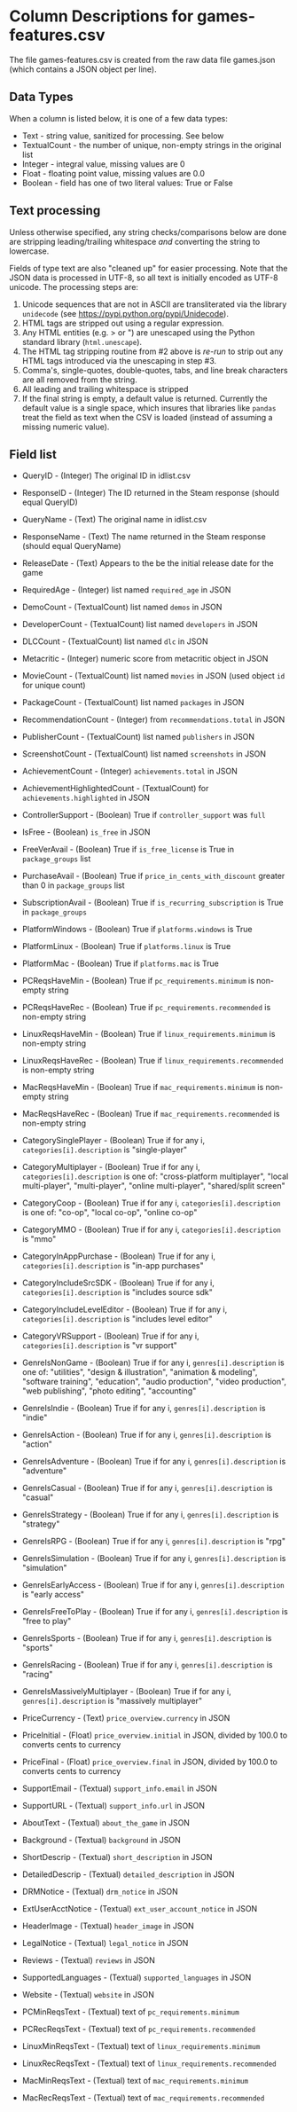 # Column Descriptions for games-features.csv

The file games-features.csv is created from the raw data file games.json
(which contains a JSON object per line).

## Data Types

When a column is listed below, it is one of a few data types:

* Text - string value, sanitized for processing. See below
* TextualCount - the number of unique, non-empty strings in the original list
* Integer - integral value, missing values are 0
* Float - floating point value, missing values are 0.0
* Boolean - field has one of two literal values: True or False

## Text processing

Unless otherwise specified, any string checks/comparisons below are done are
stripping leading/trailing whitespace *and* converting the string to lowercase.

Fields of type text are also "cleaned up" for easier processing. Note that the
JSON data is processed in UTF-8, so all text is initially encoded as UTF-8
unicode. The processing steps are:


1. Unicode sequences that are not in ASCII are transliterated via the library
   `unidecode` (see https://pypi.python.org/pypi/Unidecode).
2. HTML tags are stripped out using a regular expression.
3. Any HTML entities (e.g. &gt; or &quot;) are unescaped using the Python
   standard library (`html.unescape`).
4. The HTML tag stripping routine from #2 above is *re-run* to strip out any
   HTML tags introduced via the unescaping in step #3.
5. Comma's, single-quotes, double-quotes, tabs, and line break characters are
   all removed from the string.
6. All leading and trailing whitespace is stripped
7. If the final string is empty, a default value is returned. Currently the
   default value is a single space, which insures that libraries like `pandas`
   treat the field as text when the CSV is loaded (instead of assuming a missing
   numeric value).


## Field list

* QueryID - (Integer) The original ID in idlist.csv
* ResponseID - (Integer) The ID returned in the Steam response (should equal QueryID)
* QueryName - (Text) The original name in idlist.csv
* ResponseName - (Text) The name returned in the Steam response (should equal QueryName)
* ReleaseDate - (Text) Appears to the be the initial release date for the game

* RequiredAge - (Integer) list named `required_age` in JSON
* DemoCount - (TextualCount) list named `demos` in JSON
* DeveloperCount - (TextualCount) list named `developers` in JSON
* DLCCount - (TextualCount) list named `dlc` in JSON
* Metacritic - (Integer) numeric score from metacritic object in JSON
* MovieCount - (TextualCount) list named `movies` in JSON (used object `id` for unique count)
* PackageCount  - (TextualCount) list named `packages` in JSON
* RecommendationCount  - (Integer) from `recommendations.total` in JSON
* PublisherCount  - (TextualCount) list named `publishers` in JSON
* ScreenshotCount  - (TextualCount) list named `screenshots` in JSON

* AchievementCount - (Integer) `achievements.total` in JSON
* AchievementHighlightedCount - (TextualCount) for `achievements.highlighted` in JSON

* ControllerSupport - (Boolean) True if `controller_support` was `full`
* IsFree - (Boolean) `is_free` in JSON
* FreeVerAvail - (Boolean) True if `is_free_license` is True in `package_groups` list
* PurchaseAvail - (Boolean) True if `price_in_cents_with_discount` greater than 0 in `package_groups` list
* SubscriptionAvail - (Boolean) True if `is_recurring_subscription` is True in `package_groups`
* PlatformWindows - (Boolean) True if `platforms.windows` is True
* PlatformLinux - (Boolean) True if `platforms.linux` is True
* PlatformMac - (Boolean) True if `platforms.mac` is True

* PCReqsHaveMin - (Boolean) True if `pc_requirements.minimum` is non-empty string
* PCReqsHaveRec - (Boolean) True if `pc_requirements.recommended` is non-empty string
* LinuxReqsHaveMin - (Boolean) True if `linux_requirements.minimum` is non-empty string
* LinuxReqsHaveRec - (Boolean) True if `linux_requirements.recommended` is non-empty string
* MacReqsHaveMin - (Boolean) True if `mac_requirements.minimum` is non-empty string
* MacReqsHaveRec - (Boolean) True if `mac_requirements.recommended` is non-empty string

* CategorySinglePlayer - (Boolean) True if for any i, `categories[i].description` is "single-player"
* CategoryMultiplayer - (Boolean) True if for any i, `categories[i].description` is one of: "cross-platform multiplayer", "local multi-player", "multi-player", "online multi-player", "shared/split screen"
* CategoryCoop - (Boolean) True if for any i, `categories[i].description` is one of: "co-op", "local co-op", "online co-op"
* CategoryMMO - (Boolean) True if for any i, `categories[i].description` is "mmo"
* CategoryInAppPurchase - (Boolean) True if for any i, `categories[i].description` is "in-app purchases"
* CategoryIncludeSrcSDK - (Boolean) True if for any i, `categories[i].description` is "includes source sdk"
* CategoryIncludeLevelEditor - (Boolean) True if for any i, `categories[i].description` is "includes level editor"
* CategoryVRSupport - (Boolean) True if for any i, `categories[i].description` is "vr support"

* GenreIsNonGame - (Boolean) True if for any i, `genres[i].description` is one of: "utilities", "design & illustration", "animation & modeling", "software training", "education", "audio production", "video production", "web publishing", "photo editing", "accounting"
* GenreIsIndie - (Boolean) True if for any i, `genres[i].description` is "indie"
* GenreIsAction - (Boolean) True if for any i, `genres[i].description` is "action"
* GenreIsAdventure - (Boolean) True if for any i, `genres[i].description` is "adventure"
* GenreIsCasual - (Boolean) True if for any i, `genres[i].description` is "casual"
* GenreIsStrategy - (Boolean) True if for any i, `genres[i].description` is "strategy"
* GenreIsRPG - (Boolean) True if for any i, `genres[i].description` is "rpg"
* GenreIsSimulation - (Boolean) True if for any i, `genres[i].description` is "simulation"
* GenreIsEarlyAccess - (Boolean) True if for any i, `genres[i].description` is "early access"
* GenreIsFreeToPlay - (Boolean) True if for any i, `genres[i].description` is "free to play"
* GenreIsSports - (Boolean) True if for any i, `genres[i].description` is "sports"
* GenreIsRacing - (Boolean) True if for any i, `genres[i].description` is "racing"
* GenreIsMassivelyMultiplayer - (Boolean) True if for any i, `genres[i].description` is "massively multiplayer"

* PriceCurrency - (Text) `price_overview.currency` in JSON
* PriceInitial - (Float) `price_overview.initial` in JSON, divided by 100.0 to converts cents to currency
* PriceFinal - (Float) `price_overview.final` in JSON, divided by 100.0 to converts cents to currency

* SupportEmail - (Textual) `support_info.email` in JSON
* SupportURL - (Textual) `support_info.url` in JSON
* AboutText - (Textual) `about_the_game` in JSON
* Background - (Textual) `background` in JSON
* ShortDescrip - (Textual) `short_description` in JSON
* DetailedDescrip - (Textual) `detailed_description` in JSON
* DRMNotice - (Textual) `drm_notice` in JSON
* ExtUserAcctNotice - (Textual) `ext_user_account_notice` in JSON
* HeaderImage - (Textual) `header_image` in JSON
* LegalNotice - (Textual) `legal_notice` in JSON
* Reviews - (Textual) `reviews` in JSON
* SupportedLanguages - (Textual) `supported_languages` in JSON
* Website - (Textual) `website` in JSON
* PCMinReqsText - (Textual) text of `pc_requirements.minimum`
* PCRecReqsText - (Textual) text of `pc_requirements.recommended`
* LinuxMinReqsText - (Textual) text of `linux_requirements.minimum`
* LinuxRecReqsText - (Textual) text of `linux_requirements.recommended`
* MacMinReqsText - (Textual) text of `mac_requirements.minimum`
* MacRecReqsText - (Textual) text of `mac_requirements.recommended`
